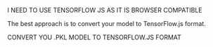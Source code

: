 I NEED TO USE TENSORFLOW JS AS IT IS BROWSER COMPATIBLE

The best approach is to convert your model to TensorFlow.js format.

CONVERT YOU .PKL MODEL TO TENSORFLOW.JS FORMAT
